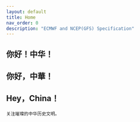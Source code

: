```yaml
---
layout: default
title: Home
nav_order: 0
description: "ECMWF and NCEP(GFS) Specification"
---
```


<!-- # Office Note 388 Documentation -->
<!-- {: .fs-9 } -->

<!-- ECMWF and NCEP(GFS) Specification
{: .fs-6 .fw-300 } -->

<!-- [Get started now](#getting-started){: .btn .btn-primary .fs-5 .mb-4 .mb-md-0 .mr-2 } -->
<!-- [View it on GitHub][Just the Docs repo]{:target="_blank" .btn .fs-5 .mb-4 .mb-md-0 } -->

## 你好！中华！

## 你好，中華！

## Hey，China！
```
关注璀璨的中华历史文明。
```


<!-- [Just the Docs repo]: https://github.com/helloyuzz/doc.wgrib2.com -->
